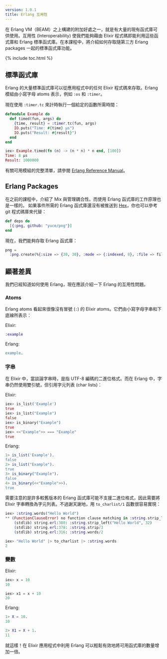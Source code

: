 ```yaml
---
version: 1.0.1
title: Erlang 互用性
---
```


在 Erlang VM（BEAM）之上構建的附加好處之一，就是有大量的現有函式庫可供使用。互用性 (Interoperability) 使我們能夠藉由 Elixir 程式碼即能利用這些函式庫和 Erlang 標準函式庫。在本課程中，將介紹如何存取隨第三方 Erlang packages 一起的標準函式庫功能。

{% include toc.html %}

## 標準函式庫

Erlang 的大量標準函式庫可以從應用程式中的任何 Elixir 程式碼來存取。Erlang 模組由小寫字母 atoms 表示，例如 `:os` 和 `:timer`。

現在使用 `:timer.tc` 來計時執行一個給定的函數所需時間：

```elixir
defmodule Example do
  def timed(fun, args) do
    {time, result} = :timer.tc(fun, args)
    IO.puts("Time: #{time} μs")
    IO.puts("Result: #{result}")
  end
end

iex> Example.timed(fn (n) -> (n * n) * n end, [100])
Time: 8 μs
Result: 1000000
```

有關可用模組的完整清單，請參閱 [Erlang Reference Manual](http://erlang.org/doc/apps/stdlib/)。

## Erlang Packages

在之前的課程中，介紹了 Mix 與管理耦合性。而使用 Erlang 函式庫的工作原理也是一樣的。
如果事件所需的 Erlang 函式庫還沒有被推送到 [Hex](https://hex.pm)，你也可以參考 git 程式碼庫來代替：

```elixir
def deps do
  [{:png, github: "yuce/png"}]
end
```

現在，我們能夠存取 Erlang 函式庫：

```elixir
png =
  :png.create(%{:size => {30, 30}, :mode => {:indexed, 8}, :file => file, :palette => palette})
```

## 顯著差異

我們已經知道如何使用 Erlang，現在應該介紹一下 Erlang 的互用性問題。

### Atoms

Erlang atoms 看起來很像沒有冒號 (`:`) 的 Elixir atoms。它們由小寫字母字串和下底線所表示：

Elixir:

```elixir
:example
```

Erlang:

```erlang
example.
```

### 字串

在 Elixir 中，當談論字串時，是指 UTF-8 編碼的二進位格式。而在 Erlang 中，字串仍然使用雙引號，但引用字元列表 (char lists)：

Elixir:

```elixir
iex> is_list('Example')
true
iex> is_list("Example")
false
iex> is_binary("Example")
true
iex> <<"Example">> === "Example"
true
```

Erlang:

```erlang
1> is_list('Example').
false
2> is_list("Example").
true
3> is_binary("Example").
false
4> is_binary(<<"Example">>).
true
```

需要注意的是許多較舊版本的 Erlang 函式庫可能不支援二進位格式，因此需要將 Elixir 字串轉換為字元列表。不過謝天謝地，用 `to_charlist/1` 函數很容易實現：

```elixir
iex> :string.words("Hello World")
** (FunctionClauseError) no function clause matching in :string.strip_left/2
    (stdlib) string.erl:380: :string.strip_left("Hello World", 32)
    (stdlib) string.erl:378: :string.strip/3
    (stdlib) string.erl:316: :string.words/2

iex> "Hello World" |> to_charlist |> :string.words
2
```

### 變數

Elixir:

```elixir
iex> x = 10
10

iex> x1 = x + 10
20
```

Erlang:

```erlang
1> X = 10.
10

2> X1 = X + 1.
11
```

就這樣！在 Elixir 應用程式中利用 Erlang 可以輕鬆有效地將可用函式庫的數量增加一倍。
